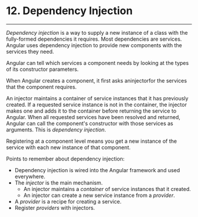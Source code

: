 # 12. Dependency Injection

---

*Dependency injection* is a way to supply a new instance of a class with the fully-formed dependencies it requires. Most dependencies are services. Angular uses dependency injection to provide new components with the services they need.

Angular can tell which services a component needs by looking at the types of its constructor parameters.

When Angular creates a component, it first asks aninjectorfor the services that the component requires.

An injector maintains a container of service instances that it has previously created. If a requested service instance is not in the container, the injector makes one and adds it to the container before returning the service to Angular. When all requested services have been resolved and returned, Angular can call the component's constructor with those services as arguments. This is *dependency injection*.

Registering at a component level means you get a new instance of the service with each new instance of that component.

Points to remember about dependency injection:

- Dependency injection is wired into the Angular framework and used everywhere.
- The *injector* is the main mechanism.
  - An injector maintains a *container* of service instances that it created.
  - An injector can create a new service instance from a *provider*.
- A *provider* is a recipe for creating a service.
- Register *providers* with injectors.
